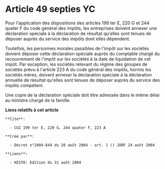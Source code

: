 # Article 49 septies YC

Pour l'application des dispositions des articles 199 ter E, 220 G et 244 quater F du code général des impôts, les entreprises
doivent annexer une déclaration spéciale à la déclaration de résultat qu'elles sont tenues de déposer auprès du service des
impôts dont elles dépendent.

Toutefois, les personnes morales passibles de l'impôt sur les sociétés doivent déposer cette déclaration spéciale auprès du
comptable chargé du recouvrement de l'impôt sur les sociétés à la date de liquidation de cet impôt. Par exception, les
sociétés relevant du régime des groupes de sociétés prévu à l'article 223 A du code général des impôts, hormis les sociétés
mères, doivent annexer la déclaration spéciale à la déclaration annuelle de résultat qu'elles sont tenues de déposer auprès
du service des impôts compétent.

Une copie de la déclaration spéciale doit être adressée dans le même délai au ministre chargé de la famille.

**Liens relatifs à cet article**

	**Cite**:

	  - CGI 199 ter E, 220 G, 244 quater F, 223 A

	**Créé par**:

	  - Décret n°2004-844 du 20 août 2004 - art. 1 () JORF 24 août 2004

	**Liens**:

	  - HISTO: Edition du 31 août 2004
